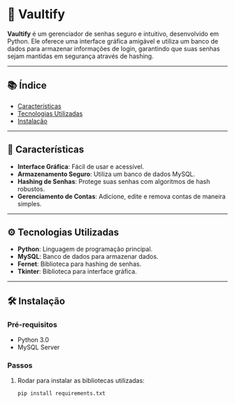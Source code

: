 # 🚀 Vaultify

**Vaultify** é um gerenciador de senhas seguro e intuitivo, desenvolvido em Python. Ele oferece uma interface gráfica amigável e utiliza um banco de dados para armazenar informações de login, garantindo que suas senhas sejam mantidas em segurança através de hashing.

---

## 📚 Índice

- [Características](#-características)
- [Tecnologias Utilizadas](#-tecnologias-utilizadas)
- [Instalação](#-instalação)

---

## 🌟 Características

- **Interface Gráfica**: Fácil de usar e acessível.
- **Armazenamento Seguro**: Utiliza um banco de dados MySQL.
- **Hashing de Senhas**: Protege suas senhas com algoritmos de hash robustos.
- **Gerenciamento de Contas**: Adicione, edite e remova contas de maneira simples.

---

## ⚙️ Tecnologias Utilizadas

- **Python**: Linguagem de programação principal.
- **MySQL**: Banco de dados para armazenar dados.
- **Fernet**: Biblioteca para hashing de senhas.
- **Tkinter**: Biblioteca para interface gráfica.

---

## 🛠️ Instalação

### Pré-requisitos

- Python 3.0
- MySQL Server

### Passos

1. Rodar para instalar as bibliotecas utilizadas:
   ```bash
   pip install requirements.txt
   ```
